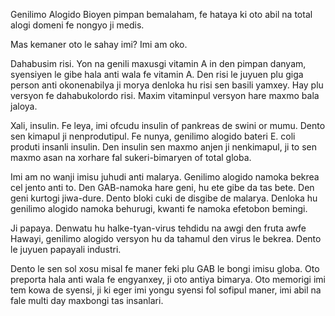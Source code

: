 Genilimo Alogido Bioyen pimpan bemalaham, fe hataya ki oto abil na total alogi domeni fe nongyo ji medis.

Mas kemaner oto le sahay imi? Imi am oko.

Dahabusim risi. Yon na genili maxusgi vitamin A in den pimpan danyam, syensiyen le gibe hala anti wala fe vitamin A. Den risi le juyuen plu giga person anti okonenabilya ji morya denloka hu risi sen basili yamxey. Hay plu versyon fe dahabukolordo risi. Maxim vitaminpul versyon hare maxmo bala jaloya.

Xali, insulin. Fe leya, imi ofcudu insulin of pankreas de swini or mumu. Dento sen kimapul ji nenprodutipul. Fe nunya, genilimo alogido bateri E. coli produti insanli insulin. Den insulin sen maxmo anjen ji nenkimapul, ji to sen maxmo asan na xorhare fal sukeri-bimaryen of total globa.

Imi am no wanji imisu juhudi anti malarya. Genilimo alogido namoka bekrea cel jento anti to. Den GAB-namoka hare geni, hu ete gibe da tas bete. Den geni kurtogi jiwa-dure. Dento bloki cuki de disgibe de malarya. Denloka hu genilimo alogido namoka behurugi, kwanti fe namoka efetobon bemingi.

Ji papaya. Denwatu hu halke-tyan-virus tehdidu na awgi den fruta awfe Hawayi, genilimo alogido versyon hu da tahamul den virus le bekrea. Dento le juyuen papayali industri.

Dento le sen sol xosu misal fe maner feki plu GAB le bongi imisu globa. Oto preporta hala anti wala fe engyanxey, ji oto antiya bimarya. Oto memorigi imi tem kowa de syensi, ji ki eger imi yongu syensi fol sofipul maner, imi abil na fale multi day maxbongi tas insanlari.
